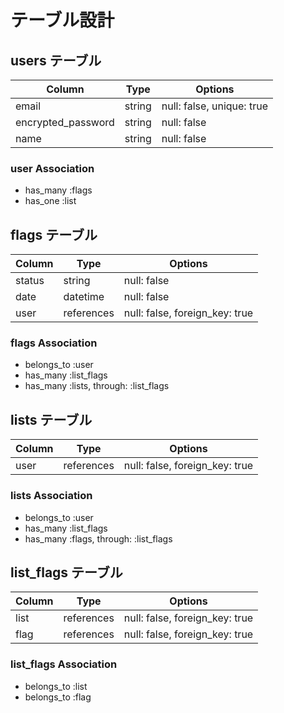 # テーブル設計


## users テーブル
| Column                | Type           | Options                       |
| --------------------- | -------------- | ----------------------------- |
| email                 | string         | null: false, unique: true     |
| encrypted_password    | string         | null: false                   |
| name                  | string         | null: false                   |

### user Association
- has_many :flags
- has_one  :list


## flags テーブル
| Column        | Type          | Options                        |
| ------------- | ------------- | ------------------------------ |
| status        | string        | null: false                    |
| date          | datetime      | null: false                    |
| user          | references    | null: false, foreign_key: true |

### flags Association
- belongs_to   :user
- has_many     :list_flags
- has_many     :lists, through: :list_flags


## lists テーブル
| Column      | Type          | Options                        |
| ----------- | ------------- | ------------------------------ |
| user        | references    | null: false, foreign_key: true |

### lists Association
- belongs_to :user
- has_many   :list_flags
- has_many   :flags, through: :list_flags


## list_flags テーブル
| Column      | Type          | Options                        |
| ----------- | ------------- | ------------------------------ |
| list	      | references	  | null: false, foreign_key: true |
| flag	      | references    | null: false, foreign_key: true |

### list_flags Association
- belongs_to :list
- belongs_to :flag